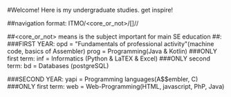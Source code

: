 #Welcome! Here is my undergraduate studies. get inspire!

##navigation format: ITMO/<core_or_not>/<subject>[<terms>]/<lab>/

##<core_or_not> means is the subject important for main SE education
##<subject>:
###FIRST YEAR:
opd = "Fundamentals of professional activity"(machine code, basics of Assembler)
prog = Programming(Java & Kotlin)
###ONLY first term:
inf = Informatics (Python & LaTEX & Excel)
###ONLY second term:
bd = Databases (postgreSQL)

###SECOND YEAR:
yapi = Programming languages(A$$embler, C)
###ONLY first term:
web = Web-Programming(HTML, javascript, PhP, Java)

